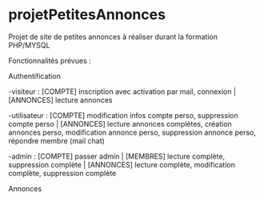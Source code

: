 # projetPetitesAnnonces
Projet de site de petites annonces à réaliser durant la formation PHP/MYSQL

Fonctionnalités prévues : 

Authentification 

-visiteur : [COMPTE] inscription avec activation par mail, connexion |
[ANNONCES] lecture annonces
              
-utilisateur : [COMPTE] modification infos compte perso, suppression compte perso |
[ANNONCES] lecture annonces complètes, création annonces perso, modification annonce perso, suppression annonce perso, répondre membre (mail chat)

-admin :       [COMPTE] passer admin |
              [MEMBRES] lecture complète, suppression complète | 
[ANNONCES] lecture complète, modification complète, suppression complète

Annonces


